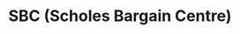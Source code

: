 ---
title: "SBC (Scholes Bargain Centre)"
url: /cleckheaton/sbc-scholes-bargain-centre/
shop: variety store
---